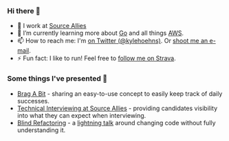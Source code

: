 ### Hi there 👋

- 🔭 I work at [Source Allies](https://www.sourceallies.com/)
- 🌱 I’m currently learning more about [Go](https://go.dev/) and all things [AWS](https://aws.amazon.com/).
- 📫 How to reach me: I'm [on Twitter (@kylehoehns)](http://twitter.com/kylehoehns). Or [shoot me an e-mail](mailto:kyhoehns@gmail.com).
- ⚡ Fun fact: I like to run! Feel free to [follow me on Strava](https://www.strava.com/athletes/14172547).

### Some things I've presented 📢
- [Brag A Bit](https://www.sourceallies.com/2021/08/brag-a-bit/) - sharing an easy-to-use concept to easily keep track of daily successes.
- [Technical Interviewing at Source Allies](https://www.sourceallies.com/2023/05/interviewing/) - providing candidates visibility into what they can expect when interviewing.
- [Blind Refactoring](https://blind-refactoring.netlify.app/) - a [lightning talk](https://en.wikipedia.org/wiki/Lightning_talk) around changing code without fully understanding it.
